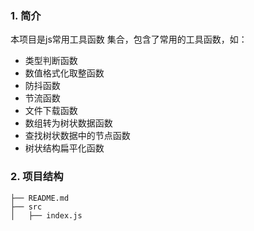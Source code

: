 ### 1. 简介

本项目是js常用工具函数 集合，包含了常用的工具函数，如：

- 类型判断函数
- 数值格式化取整函数
- 防抖函数
- 节流函数
- 文件下载函数
- 数组转为树状数据函数
- 查找树状数据中的节点函数
- 树状结构扁平化函数


### 2. 项目结构

```
├── README.md
├── src
│   ├── index.js
```
